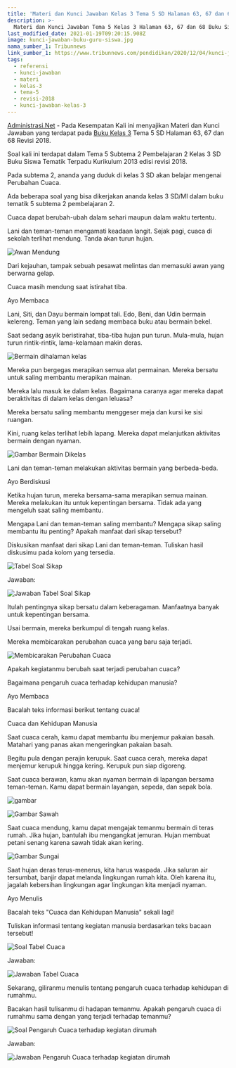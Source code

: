 ```yaml
---
title: 'Materi dan Kunci Jawaban Kelas 3 Tema 5 SD Halaman 63, 67 dan 68 Revisi 2018'
description: >-
  Materi dan Kunci Jawaban Tema 5 Kelas 3 Halaman 63, 67 dan 68 Buku Siswa SD Kelas 3 Kurikulum 2018.
last_modified_date: 2021-01-19T09:20:15.908Z
image: kunci-jawaban-buku-guru-siswa.jpg
nama_sumber_1: Tribunnews
link_sumber_1: https://www.tribunnews.com/pendidikan/2020/12/04/kunci-jawaban-tema-5-kelas-3-sd-halaman-63-67-68-buku-tematik-subtema-2-pembelajaran-2?page=all.
tags:
  - referensi
  - kunci-jawaban
  - materi
  - kelas-3
  - tema-5
  - revisi-2018
  - kunci-jawaban-kelas-3
---
```



[Administrasi.Net](https://administrasi.net "Administrasi.Net") - Pada Kesempatan Kali ini menyajikan Materi dan Kunci Jawaban yang terdapat pada [Buku Kelas 3](https://administrasi.net/bse/buku-tematik-sd-mi-kelas-3-kurikulum-2013 "Buku Tematik Kelas 3 SD") Tema 5 SD Halaman 63, 67 dan 68 Revisi 2018.

Soal kali ini terdapat dalam Tema 5 Subtema 2 Pembelajaran 2 Kelas 3 SD Buku Siswa Tematik Terpadu Kurikulum 2013 edisi revisi 2018.

Pada subtema 2, ananda yang duduk di kelas 3 SD akan belajar mengenai Perubahan Cuaca.

Ada beberapa soal yang bisa dikerjakan ananda kelas 3 SD/MI dalam buku tematik 5 subtema 2 pembelajaran 2.



Cuaca dapat berubah-ubah dalam sehari maupun dalam waktu tertentu.

Lani dan teman-teman mengamati keadaan langit. Sejak pagi, cuaca di sekolah terlihat mendung. Tanda akan turun hujan.

![Awan Mendung](/img/mendung.jpg "Awan Mendung")

Dari kejauhan, tampak sebuah pesawat melintas dan memasuki awan yang berwarna gelap.

Cuaca masih mendung saat istirahat tiba.

Ayo Membaca

Lani, Siti, dan Dayu bermain lompat tali. Edo, Beni, dan Udin bermain kelereng. Teman yang lain sedang membaca buku atau bermain bekel.

Saat sedang asyik beristirahat, tiba-tiba hujan pun turun. Mula-mula, hujan turun rintik-rintik, lama-kelamaan makin deras.

![Bermain dihalaman kelas](/img/anak-bermain-saat-hujan.jpg "Bermain dihalaman kelas")

Mereka pun bergegas merapikan semua alat permainan. Mereka bersatu untuk saling membantu merapikan mainan.

Mereka lalu masuk ke dalam kelas. Bagaimana caranya agar mereka dapat beraktivitas di dalam kelas dengan leluasa?

Mereka bersatu saling membantu menggeser meja dan kursi ke sisi ruangan.

Kini, ruang kelas terlihat lebih lapang. Mereka dapat melanjutkan aktivitas bermain dengan nyaman.

![Gambar Bermain Dikelas](/img/bermain-dikelas.jpg "Gambar Bermain Dikelas")

Lani dan teman-teman melakukan aktivitas bermain yang berbeda-beda.

Ayo Berdiskusi

Ketika hujan turun, mereka bersama-sama merapikan semua mainan. Mereka melakukan itu untuk kepentingan bersama. Tidak ada yang mengeluh saat saling membantu.

Mengapa Lani dan teman-teman saling membantu? Mengapa sikap saling membantu itu penting? Apakah manfaat dari sikap tersebut?

Diskusikan manfaat dari sikap Lani dan teman-teman. Tuliskan hasil diskusimu pada kolom yang tersedia.

![Tabel Soal Sikap](/img/tabel-soal-sikap.jpg "Tabel Soal Sikap")

Jawaban:

![Jawaban Tabel Soal Sikap](/img/tabel-soal-sikap-jawaban.jpg "Jawaban Tabel Soal Sikap")

Itulah pentingnya sikap bersatu dalam keberagaman. Manfaatnya banyak untuk kepentingan bersama.

Usai bermain, mereka berkumpul di tengah ruang kelas.

Mereka membicarakan perubahan cuaca yang baru saja terjadi.

![Membicarakan Perubahan Cuaca](/img/membicarakan-perubahan-cuaca.jpg "Membicarakan Perubahan Cuasa")

Apakah kegiatanmu berubah saat terjadi perubahan cuaca?

Bagaimana pengaruh cuaca terhadap kehidupan manusia?

Ayo Membaca

Bacalah teks informasi berikut tentang cuaca!

Cuaca dan Kehidupan Manusia

Saat cuaca cerah, kamu dapat membantu ibu menjemur pakaian basah. Matahari yang panas akan mengeringkan pakaian basah.

Begitu pula dengan perajin kerupuk. Saat cuaca cerah, mereka dapat menjemur kerupuk hingga kering. Kerupuk pun siap digoreng.

Saat cuaca berawan, kamu akan nyaman bermain di lapangan bersama teman-teman. Kamu dapat bermain layangan, sepeda, dan sepak bola.

![gambar](/img/bermain-dikelas.jpg "gambar bermain dikelas")

![Gambar Sawah](/img/petani.png "gambar sawah")

Saat cuaca mendung, kamu dapat mengajak temanmu bermain di teras rumah. Jika hujan, bantulah ibu mengangkat jemuran. Hujan membuat petani senang karena sawah tidak akan kering.

![Gambar Sungai](/img/sungai.jpg "gambar sungai")

Saat hujan deras terus-menerus, kita harus waspada. Jika saluran air tersumbat, banjir dapat melanda lingkungan rumah kita. Oleh karena itu, jagalah kebersihan lingkungan agar lingkungan kita menjadi nyaman.

Ayo Menulis

Bacalah teks "Cuaca dan Kehidupan Manusia" sekali lagi!

Tuliskan informasi tentang kegiatan manusia berdasarkan teks bacaan tersebut!

![Soal Tabel Cuaca](/img/tabel-cuaca.jpg "Soal Tabel Cuaca")

Jawaban:

![Jawaban Tabel Cuaca](/img/tabel-cuaca-jawaban.jpg "Jawaban Tabel Cuaca")

Sekarang, giliranmu menulis tentang pengaruh cuaca terhadap kehidupan di rumahmu.

Bacakan hasil tulisanmu di hadapan temanmu. Apakah pengaruh cuaca di rumahmu sama dengan yang terjadi terhadap temanmu?

![Soal Pengaruh Cuaca terhadap kegiatan dirumah](/img/tabel-kegiatan.jpg "Soal Pengaruh Cuaca terhadap kegiatan dirumah")

Jawaban:

![Jawaban Pengaruh Cuaca terhadap kegiatan dirumah](/img/tabel-kegiatan-jawaban.jpg "Jawaban Pengaruh Cuaca terhadap kegiatan dirumah")

